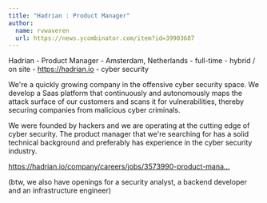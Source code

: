 ```yaml
---
title: "Hadrian : Product Manager"
author:
  name: rvwaveren
  url: https://news.ycombinator.com/item?id=39903687
---
```

Hadrian - Product Manager - Amsterdam, Netherlands - full-time - hybrid &#x2F; on site - <a href="https:&#x2F;&#x2F;hadrian.io" rel="nofollow">https:&#x2F;&#x2F;hadrian.io</a> - cyber security

We&#x27;re a quickly growing company in the offensive cyber security space. We develop a Saas platform that continuously and autonomously maps the attack surface of our customers and scans it for vulnerabilities, thereby securing companies from malicious cyber criminals.

We were founded by hackers and we are operating at the cutting edge of cyber security. The product manager that we&#x27;re searching for has a solid technical background and preferably has experience in the cyber security industry.

<a href="https:&#x2F;&#x2F;hadrian.io&#x2F;company&#x2F;careers&#x2F;jobs&#x2F;3573990-product-manager" rel="nofollow">https:&#x2F;&#x2F;hadrian.io&#x2F;company&#x2F;careers&#x2F;jobs&#x2F;3573990-product-mana...</a>

(btw, we also have openings for a security analyst, a backend developer and an infrastructure engineer)

